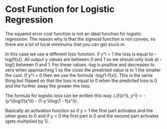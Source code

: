 # Cost Function for Logistic Regression

The squared error cost function is not an ideal function for logistic regression. The reason why is that the sigmoid function is not convex, so there are a lot of local minimums that you can get stuck in.

In this case we use a different loss function. if y^i = 1 the loss is equal to -log(f(x)).
All output y values are between 0 and 1 so we should only look at -log() between 0 and 1. For these values -log is positive and decreases to zero when approaching 1 so the close the predicted value is to 1 the smaller the cost. 
If y^i = 0 then we use the formula -log(1-f(x)). This is the same thing but flipped so that the loss is equal to 0 when the predicted loss is 0 and the further away the greater the loss.

The formula for logistic loss can be written this way:
L(f(x^i), y^i) = -(y^i)log(f(x^i)) - (1-y^i)log(1 - f(x^i)).

Basically an activation function so if y = 1 the first part activates and the other goes to 0 and if y = 0 the first part is 0 and the second part activates (gets multiplied by 1).

